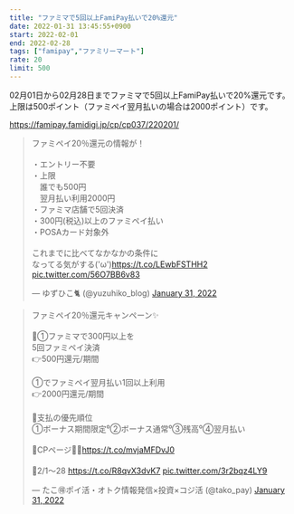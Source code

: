 ```yaml
---
title: "ファミマで5回以上FamiPay払いで20%還元"
date: 2022-01-31 13:45:55+0900
start: 2022-02-01
end: 2022-02-28
tags: ["famipay","ファミリーマート"]
rate: 20
limit: 500
---
```


02月01日から02月28日までファミマで5回以上FamiPay払いで20%還元です。
上限は500ポイント（ファミペイ翌月払いの場合は2000ポイント）です。

https://famipay.famidigi.jp/cp/cp037/220201/

<blockquote class="twitter-tweet"><p lang="ja" dir="ltr">ファミペイ20％還元の情報が！<br><br>・エントリー不要<br>・上限<br>　誰でも500円<br>　翌月払い利用2000円<br>・ファミマ店舗で5回決済<br>・300円(税込)以上のファミペイ払い<br>・POSAカード対象外<br><br>これまでに比べてなかなかの条件に<br>なってる気がする(&#39;ω&#39;)<a href="https://t.co/LEwbFSTHH2">https://t.co/LEwbFSTHH2</a> <a href="https://t.co/56O7BB6v83">pic.twitter.com/56O7BB6v83</a></p>&mdash; ゆずひこ🐈 (@yuzuhiko_blog) <a href="https://twitter.com/yuzuhiko_blog/status/1488081847905316866?ref_src=twsrc%5Etfw">January 31, 2022</a></blockquote> <script async src="https://platform.twitter.com/widgets.js" charset="utf-8"></script>
<blockquote class="twitter-tweet"><p lang="ja" dir="ltr">ファミペイ20％還元キャンペーン✨<br><br>🔻①ファミマで300円以上を<br>5回ファミペイ決済<br>👉500円還元/期間<br><br>①でファミペイ翌月払い1回以上利用<br>👉2000円還元/期間<br><br>🔻支払の優先順位<br>①ボーナス期間限定⁰②ボーナス通常⁰③残高⁰④翌月払い<br><br>🔻CPページ💁‍♂️<a href="https://t.co/mvjaMFDvJ0">https://t.co/mvjaMFDvJ0</a><br><br>🔻2/1〜28 <a href="https://t.co/R8qvX3dvK7">https://t.co/R8qvX3dvK7</a> <a href="https://t.co/3r2bqz4LY9">pic.twitter.com/3r2bqz4LY9</a></p>&mdash; たこ🉐ポイ活・オトク情報発信×投資×コジ活 (@tako_pay) <a href="https://twitter.com/tako_pay/status/1488098218768355329?ref_src=twsrc%5Etfw">January 31, 2022</a></blockquote> <script async src="https://platform.twitter.com/widgets.js" charset="utf-8"></script>
